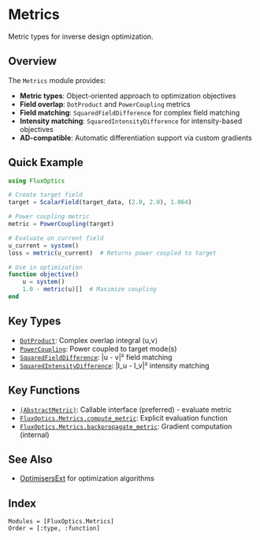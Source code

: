 # Metrics

Metric types for inverse design optimization.

## Overview

The `Metrics` module provides:
- **Metric types**: Object-oriented approach to optimization objectives
- **Field overlap**: `DotProduct` and `PowerCoupling` metrics
- **Field matching**: `SquaredFieldDifference` for complex field matching
- **Intensity matching**: `SquaredIntensityDifference` for intensity-based objectives
- **AD-compatible**: Automatic differentiation support via custom gradients

## Quick Example

```julia
using FluxOptics

# Create target field
target = ScalarField(target_data, (2.0, 2.0), 1.064)

# Power coupling metric
metric = PowerCoupling(target)

# Evaluate on current field
u_current = system()
loss = metric(u_current)  # Returns power coupled to target

# Use in optimization
function objective()
    u = system()
    1.0 - metric(u)[]  # Maximize coupling
end
```

## Key Types

- [`DotProduct`](@ref): Complex overlap integral ⟨u,v⟩
- [`PowerCoupling`](@ref): Power coupled to target mode(s)
- [`SquaredFieldDifference`](@ref): |u - v|² field matching
- [`SquaredIntensityDifference`](@ref): |I_u - I_v|² intensity matching

## Key Functions

- [`(AbstractMetric)`](@ref): Callable interface (preferred) - evaluate metric
- [`FluxOptics.Metrics.compute_metric`](@ref): Explicit evaluation function
- [`FluxOptics.Metrics.backpropagate_metric`](@ref): Gradient computation (internal)

## See Also

- [OptimisersExt](../optimisers/index.md) for optimization algorithms

## Index

```@index
Modules = [FluxOptics.Metrics]
Order = [:type, :function]
```
